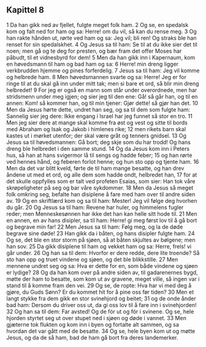 ## Kapittel 8

1 Da han gikk ned av fjellet, fulgte meget folk ham.
2 Og se, en spedalsk kom og falt ned for ham og sa: Herre! om du vil, så kan du rense meg.
3 Og han rakte hånden ut, rørte ved ham og sa: Jeg vil; bli ren! Og straks ble han renset for sin spedalskhet.
4 Og Jesus sa til ham: Se til at du ikke sier det til noen; men gå og te deg for presten, og bær fram det offer Moses har påbudt, til et vidnesbyrd for dem!
5 Men da han gikk inn i Kapernaum, kom en høvedsmann til ham og bad ham og sa:
6 Herre! min dreng ligger verkbrudden hjemme og pines forferdelig.
7 Jesus sa til ham: Jeg vil komme og helbrede ham.
8 Men høvedsmannen svarte og sa: Herre! Jeg er for ringe til at du skal gå inn under mitt tak; men si bare et ord, så blir min dreng helbredet!
9 For jeg er også en mann som står under overordnede, men har stridsmenn under meg igjen; og sier jeg til den ene: Gå! så går han, og til en annen: Kom! så kommer han, og til min tjener: Gjør dette! så gjør han det.
10 Men da Jesus hørte dette, undret han seg, og sa til dem som fulgte ham: Sannelig sier jeg dere: Ikke engang i Israel har jeg funnet så stor en tro.
11 Men jeg sier dere at mange skal komme fra øst og vest og sitte til bords med Abraham og Isak og Jakob i himlenes rike;
12 men rikets barn skal kastes ut i mørket utenfor; der skal være gråt og tenners gnidsel.
13 Og Jesus sa til høvedsmannen: Gå bort; deg skje som du har trodd! Og hans dreng ble helbredet i den samme stund.
14 Og da Jesus kom inn i Peters hus, så han at hans svigermor lå til sengs og hadde feber;
15 og han rørte ved hennes hånd, og feberen forlot henne; og hun sto opp og tjente ham.
16 Men da det var blitt kveld, førte de til ham mange besatte, og han drev åndene ut med et ord, og alle dem som hadde ondt, helbredet han,
17 for at det skulle oppfylles som er talt ved profeten Esaias, som sier: Han tok våre skrøpeligheter på seg og bar våre sykdommer.
18 Men da Jesus så meget folk omkring seg, befalte han disiplene å fare med ham over til andre siden av.
19 Og en skriftlærd kom og sa til ham: Mester! Jeg vil følge deg hvorhen du går.
20 Og Jesus sa til ham: Revene har huler, og himmelens fugler reder; men Menneskesønnen har ikke det han kan helle sitt hode til.
21 Men en annen, en av hans disipler, sa til ham: Herre! gi meg først lov til å gå bort og begrave min far!
22 Men Jesus sa til ham: Følg meg, og la de døde begrave sine døde!
23 Han gikk da i båten, og hans disipler fulgte ham.
24 Og se, det ble en stor storm på sjøen, så at båten skjultes av bølgene; men han sov.
25 Da gikk disiplene til ham og vekket ham og sa: Herre, frels! vi går under.
26 Og han sa til dem: Hvorfor er dere redde, dere lite troende? Så sto han opp og truet vindene og sjøen, og det ble blikkstille.
27 Men mennene undret seg og sa: Hva er dette for en, som både vindene og sjøen er lydige?
28 Og da han kom over på andre siden av, til gadarenernes bygd, møtte der ham to besatte, som kom ut av gravene, meget ville, så ingen var i stand til å komme fram den vei.
29 Og se, de ropte: Hva har vi med deg å gjøre, du Guds Sønn? Er du kommet hit for å pine oss før tiden?
30 Men et langt stykke fra dem gikk en stor svinehjord og beitet;
31 og de onde ånder bad ham: Dersom du driver oss ut, da gi oss lov til å fare inn i svinehjorden!
32 Og han sa til dem: Far avsted! Og de fór ut og fór i svinene. Og se, hele hjorden styrtet seg ut over stupet ned i sjøen og døde i vannet.
33 Men gjæterne tok flukten og kom inn i byen og fortalte alt sammen, og sa hvordan det var gått med de besatte.
34 Og se, hele byen kom ut og møtte Jesus, og da de så ham, bad de ham gå bort fra deres landemerker.
